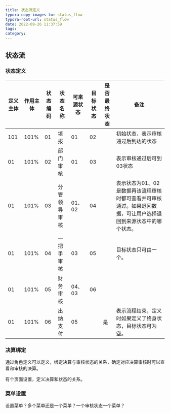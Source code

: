 ```yaml
---
title: 状态流定义
typora-copy-images-to: status_flow
typora-root-url: status_flow
date: 2022-09-26 11:37:59
tags:
category:
---
```




## 状态流



### 状态定义

| 定义主体 | 作用主体 | 状态编码 | 状态名称     | 可来源状态 | 目标状态 | 是否最终状态 | 备注                                                         |
| -------- | -------- | -------- | ------------ | ---------- | -------- | ------------ | ------------------------------------------------------------ |
| 101      | 101%     | 01       | 填报         | 01         | 02       |              | 初始状态，表示审核通过后到达的状态                           |
| 01       | 101%     | 02       | 部门审核     | 01         | 03       |              | 表示审核通过后可到03状态                                     |
| 01       | 101%     | 03       | 分管领导审核 | 01、02     | 04       |              | 表示状态为01、02是数据再该流程审核时都可查看并可审核通过。如果退回数据，可让用户选择退回到来源状态中的哪个状态。 |
| 01       | 101%     | 04       | 一把手审核   | 03         | 05       |              | 目标状态只可由一个。                                         |
| 01       | 101%     | 05       | 财务审核     | 04、03     | 06       |              |                                                              |
| 01       | 101%     | 06       | 出纳支付     | 05         |          | 是           | 表示流程结束，定义时如果定义了终身状态，目标状态可为空。     |

### 决算绑定

通过角色定义可以定义，绑定决算与审核状态的关系，确定对应决算审核时可以查看和审核的决算。

有个页面设置，定义决算和状态的关系。

### 菜单设置

设置菜单？多个菜单还是一个菜单？一个审核状态一个菜单？
